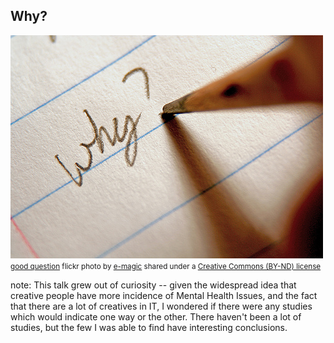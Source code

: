 ##  Why?

<a title="good question" href="https://flickr.com/photos/emagic/56206868"><img src="resources/images/56206868_9ea35e3694.jpg" /></a><br /><small><a title="good question" href="https://flickr.com/photos/emagic/56206868">good question</a> flickr photo by <a href="https://flickr.com/people/emagic">e-magic</a> shared under a <a href="https://creativecommons.org/licenses/by-nd/2.0/">Creative Commons (BY-ND) license</a> </small>

note:
    This talk grew out of curiosity -- given the widespread idea that
    creative people have more incidence of Mental Health Issues, and
    the fact that there are a lot of creatives in IT, I wondered if
    there were any studies which would indicate one way or the other.
    There haven't been a lot of studies, but the few I was able to
    find have interesting conclusions.
